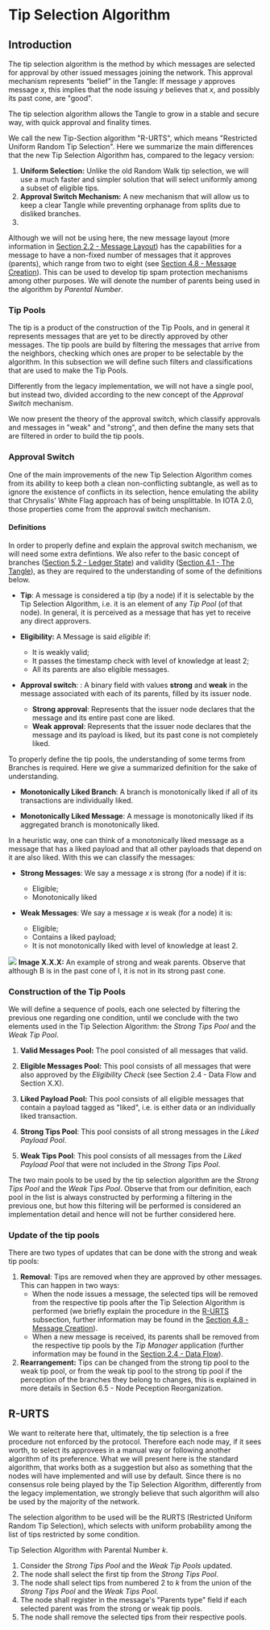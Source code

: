 # Tip Selection Algorithm 

## Introduction

The tip selection algorithm is the method by which messages are selected for approval by other issued messages joining the network.  This approval mechanism represents “belief” in the Tangle: If message $y$ approves message $x$, this implies that the node issuing $y$ believes that $x$, and possibly its past cone, are "good". 

The tip selection algorithm allows the Tangle to grow in a stable and secure way, with quick approval and finality times. 


We call the new Tip-Section algorithm "R-URTS", which means "Restricted Uniform Random Tip Selection". Here we summarize the main differences that the new Tip Selection Algorithm has, compared to the legacy version:

1. **Uniform Selection:** Unlike the old Random Walk tip selection, we will use a much faster and simpler solution that will select uniformly among a subset of eligible tips. 
2. **Approval Switch Mechanism:** A new mechanism that will allow us to keep a clear Tangle while preventing orphanage from splits due to disliked branches. 
3. 

Although we will not be using here, the new message layout (more information in [Section 2.2 - Message Layout](./2.2%20Message%20Layout.md)) has the capabilities for a message to have a non-fixed number of messages that it approves (parents), which range from two to eight (see [Section 4.8 - Message Creation](./4.8%20Message%20Creation.md)). This can be used to develop tip spam protection mechanisms among other purposes. We will denote the number of parents being used in the algorithm by _Parental Number_. 


### Tip Pools 

The tip is a product of the construction of the Tip Pools, and in general it represents messages that are yet to be directly approved by other messages. The tip pools are build by filtering the messages that arrive from the neighbors, checking which ones are proper to be selectable by the algorithm. In this subsection we will define such filters and classifications that are used to make the Tip Pools. 

Differently from the legacy implementation, we will not have a single pool, but instead two, divided according to the new concept of the _Approval Switch_ mechanism. 

We now present the theory of the approval switch, which classify approvals and messages in "weak" and "strong", and then define the many sets that are filtered in order to build the tip pools.

### Approval Switch 

One of the main improvements of the new Tip Selection Algorithm comes from its ability to keep both a clean non-conflicting subtangle, as well as to ignore the existence of conflicts in its selection, hence emulating the ability that Chrysalis' White Flag approach has of being unsplittable. In IOTA 2.0, those properties come from the approval switch mechanism. 

#### Definitions 

In order to properly define and explain the approval switch mechanism, we will need some extra defintions. We also refer to the basic concept of branches ([Section 5.2 - Ledger State](./5.2%20Ledger%20State.md)) and validity ([Section 4.1 - The Tangle](./4.1%20The%20Tangle.md)), as they are required to the understanding of some of the definitions below.  

- **Tip**: A message is considered a tip (by a node) if it is selectable by the Tip Selection Algorithm, i.e. it is an element of any _Tip Pool_ (of that node). In general, it is perceived as a message that has yet to receive any direct approvers.
- **Eligibility:** A Message is said _eligible_ if:
    - It is weakly valid;
    - It passes the timestamp check with level of knowledge at least 2;
    - All its parents are also eligible messages.
 
- **Approval switch**: : A binary field with values **strong** and **weak**  in the message associated with each of its parents, filled by its issuer node. 
    - **Strong approval**:  Represents that the issuer node declares that the message and its entire past cone are liked. 
    - **Weak approval**:  Represents that the issuer node declares that the message and its payload is liked, but its past cone is not completely liked. 


To properly define the tip pools, the understanding of some terms from Branches is required. Here we give a summarized definition for the sake of understanding. 


- **Monotonically Liked Branch**: A branch is monotonically liked if all of its transactions are individually liked. 

- **Monotonically Liked Message**: A message is monotonically liked if its aggregated branch is monotonically liked.

In a heuristic way, one can think of a monotonically liked message as a  message that has a liked payload and that all other payloads that depend on it are also liked. 
With this we can classify the messages: 

- **Strong Messages**: We say a message $x$ is strong (for a node) if it is:
    - Eligible;
    - Monotonically liked

- **Weak Messages**: We say a message $x$ is weak (for a node) it is:
    - Eligible;
    - Contains a liked payload;
    - It is not monotonically liked with level of knowledge at least 2. 


![](https://i.imgur.com/a9FTyyg.png)
**Image X.X.X:** An example of strong and weak parents. Observe that although B is in the past cone of I, it is not in its strong past cone. 

### Construction of the Tip Pools 

We will define a sequence of pools, each one selected by filtering the previous one regarding one condition, until we conclude with the two elements used in the Tip Selection Algorithm: the _Strong Tips Pool_ and the _Weak Tip Pool_. 

1. **Valid Messages Pool:** The pool consisted of all messages that valid. 

2. **Eligible Messages Pool:** This pool consists of all messages that were also approved by the _Eligibility Check_ (see Section 2.4 - Data Flow and Section X.X).

3. **Liked Payload Pool:** This pool consists of all eligible messages that contain a payload tagged as "liked", i.e. is either data or an individually liked transaction. 

4. **Strong Tips Pool**: This pool consists of all strong messages in the _Liked Payload Pool_.

5. **Weak Tips Pool**: This pool consists of all messages from the _Liked Payload Pool_ that were not included in the _Strong Tips Pool_. 

The two main pools to be used by the tip selection algorithm are the _Strong Tips Pool_ and the _Weak Tips Pool_. Observe that from our definition, each pool in the list is always constructed by performing a filtering in the previous one, but how this filtering will be performed is considered an implementation detail and hence will not be further considered here. 


### Update of the tip pools

There are two types of updates that can be done with the strong and weak tip pools:

1. **Removal**: Tips are removed when they are approved by other messages. This can happen in two ways:
     - When the node issues a message, the selected tips will be removed from the respective tip pools after the Tip Selection Algorithm is performed (we briefly explain the procedure in the [R-URTS](#R-URTS) subsection, further information may be found in the [Section 4.8 - Message Creation](./4.8%20Message%20Creation.md)).
     - When a new message is received, its parents shall be removed from the respective tip pools by the _Tip Manager_ application (further information may be found in the [Section 2.4 - Data Flow](./2.4%20Data%20flow.md)).
2. **Rearrangement:** Tips can be changed from the strong tip pool to the weak tip pool, or from the weak tip pool to the strong tip pool if the perception of the branches they belong to changes, this is explained in more details in Section 6.5 - Node Peception Reorganization.


<!--
## Parental Number
To attach a new transaction to the Tangle, the algorithm needs to select and approve  between two and eight previous messages among a list of tips.
This defined a new variable, represented by $k$, that we will call the *Parental Number*.
The variation on the number of approvals (two to eight)  is there to counteract tip spam during low-congestion periods: A higher number of approvals can merge easier the spammer eligible messages with the tangle, keeping it growing in a healthy way. The standard parental number, $k_0$, is defined as two approvals and used on periods without tips spams. 
The detection and increase in parental number is individual per node, so the whole network does not need to achieve any kind of consensus on this and even if one attacker artificially changes the perception of nodes about spam, it does not creates any harm to the node itself (aside from a low impact on performance), and hence, in the network as a whole. 
### Tip Spam Detection
As part of its standard routines, a node needs to run periodically a spam detection routine `TipSpamDetection`, that will with certain confidence detects if a tip spam is happening and give the appropriate boolean response.  
A positive response from `TipSpamDetection` updates the associated counter metadata `TipSpamAge`, that checks for how many consecutive tests the spam has persisted, while a null answer from it will set  `TipSpamAge`.  Finally, `TipSpamDetection` will update the parental number according to the current value of `TipSpamAge`.
[PLACEHOLDER FOR ROUTINE PSEUDO-ALGORITHM]
-->

## R-URTS

We want to reiterate here that, ultimately, the tip selection is a free procedure not enforced by the protocol. Therefore each node may, if it sees worth, to select its approvees in a manual way or following another algorithm of its preference. What we will present here is the standard algorithm, that works both as a suggestion but also as something that the nodes will have implemented and will use by default. Since there is no consensus role being played by the Tip Selection Algorithm, differently from the legacy implementation, we strongly believe that such algorithm will also be used by the majority of the network. <!--Another discussion about this may be found in [Game Theory](#Game-Theory). -->

The selection algorithm to be used will be the RURTS (Restricted Uniform Random Tip Selection), which selects with uniform probability among the list of tips restricted by some condition.  

Tip Selection Algorithm with Parental Number $k$.

1. Consider the _Strong Tips Pool_ and the _Weak Tip Pools_ updated. 
2. The node shall select the first tip from the _Strong Tips Pool_.
3. The node shall select tips from numbered $2$ to $k$ from the union of the _Strong Tips Pool_ and the _Weak Tips Pool_.
4. The node shall register in the message's "Parents type" field if each selected parent was from the strong or weak tip pools.
5. The node shall remove the selected tips from their respective pools. 

<!-- #### Pseudo Algorithm -->

<!-- ### Game Theory -->
